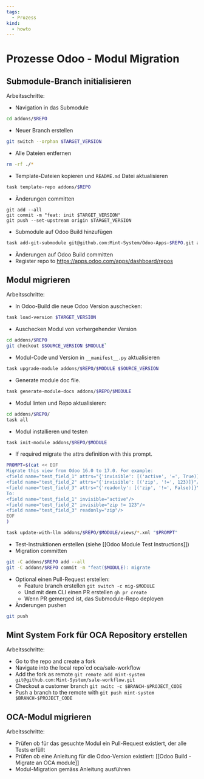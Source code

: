 ```yaml
---
tags:
  - Prozess
kind:
  - howto
---
```

# Prozesse Odoo - Modul Migration

## Submodule-Branch initialisieren

Arbeitsschritte:

* Navigation in das Submodule 

```bash
cd addons/$REPO
```

* Neuer Branch erstellen

```bash
git switch --orphan $TARGET_VERSION
```

* Alle Dateien entfernen

```bash
rm -rf ./*
```

* Template-Dateien kopieren und `README.md` Datei aktualisieren 

```bash
task template-repo addons/$REPO
```

* Änderungen committen

```bash'
git add --all
git commit -m "feat: init $TARGET_VERSION"
git push --set-upstream origin $TARGET_VERSION
```

* Submodule auf Odoo Build hinzufügen

```bash
task add-git-submodule git@github.com:Mint-System/Odoo-Apps-$REPO.git addons/$REPO
```

* Änderungen auf Odoo Build committen
* Register repo to <https://apps.odoo.com/apps/dashboard/repos>

## Modul migrieren

Arbeitsschritte:

* In Odoo-Build die neue Odoo Version auschecken: 

```bash
task load-version $TARGET_VERSION
```

* Auschecken Modul von vorhergehender Version

```bash
cd addons/$REPO
git checkout $SOURCE_VERSION $MODULE`
```

* Modul-Code und Version in `__manifest__.py` aktualisieren

```bash
task upgrade-module addons/$REPO/$MODULE $SOURCE_VERSION
```

* Generate module doc file.

```bash
task generate-module-docs addons/$REPO/$MODULE
```

* Modul linten und Repo aktualisieren:

```bash
cd addons/$REPO/
task all
```

* Modul installieren und testen

```bash
task init-module addons/$REPO/$MODULE
```

* If required migrate the attrs definition with this prompt.

```bash
PROMPT=$(cat << EOF
Migrate this view from Odoo 16.0 to 17.0. For example:
<field name="test_field_1" attrs="{'invisible': [('active', '=', True)]}"/>
<field name="test_field_2" attrs="{'invisible': [('zip', '!=', 123)]}"/>
<field name="test_field_3" attrs="{'readonly': [('zip', '!=', False)]}"/>
To:
<field name="test_field_1" invisible="active"/>
<field name="test_field_2" invisible="zip != 123"/>
<field name="test_field_3" readonly="zip"/>
EOF
)

task update-with-llm addons/$REPO/$MODULE/views/*.xml "$PROMPT"
```

* Test-Instruktionen erstellen (siehe [[Odoo Module Test Instructions]])
* Migration committen

```bash
git -C addons/$REPO add --all
git -C addons/$REPO commit -m "feat($MODULE): migrate
```

* Optional einen Pull-Request erstellen:
	* Feature branch erstellen `git switch -c mig-$MODULE`
	* Und mit dem CLI einen PR erstellen `gh pr create`
	* Wenn PR gemerged ist, das Submodule-Repo deployen
* Änderungen pushen

```bash
git push
```

## Mint System Fork für OCA Repository erstellen

Arbeitsschritte:

* Go to the repo and create a fork
* Navigate into the local repo`cd oca/sale-workflow
* Add the fork as remote `git remote add mint-system git@github.com:Mint-System/sale-workflow.git`
* Checkout a customer branch `git switc -c $BRANCH-$PROJECT_CODE`
* Push a branch to the remote with `git push mint-system $BRANCH-$PROJECT_CODE`

## OCA-Modul migrieren

Arbeitsschritte:

* Prüfen ob für das gesuchte Modul ein Pull-Request existiert, der alle Tests erfüllt
* Prüfen ob eine Anleitung für die Odoo-Version existiert: [[Odoo Build - Migrate an OCA module]]
* Modul-Migration gemäss Anleitung ausführen